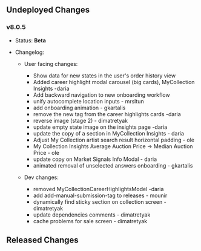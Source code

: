 ## Undeployed Changes

### v8.0.5

- Status: **Beta**
- Changelog:

  - User facing changes:

    - Show data for new states in the user's order history view
    - Added career highlight modal carousel (big cards), MyCollection Insights -daria
    - Add backward navigation to new onboarding workflow
    - unify autocomplete location inputs - mrsltun
    - add onboarding animation - gkartalis
    - remove the new tag from the career highlights cards -daria
    - reverse image (stage 2) - dimatretyak
    - update empty state image on the insights page -daria
    - update the copy of a section in MyCollection Insights - daria
    - Adjust My Collection artist search result horizontal padding - ole
    - My Collection Insights Average Auction Price -> Median Auction Price - ole
    - update copy on Market Signals Info Modal - daria
    - animated removal of unselected answers onboarding - gkartalis

  - Dev changes:
    - removed MyCollectionCareerHighlightsModel -daria
    - add add-manual-submission-tag to releases - mounir
    - dynamically find sticky section on collection screen - dimatretyak
    - update dependencies comments - dimatretyak
    - cache problems for sale screen - dimatretyak

<!-- DO NOT CHANGE -->

## Released Changes
